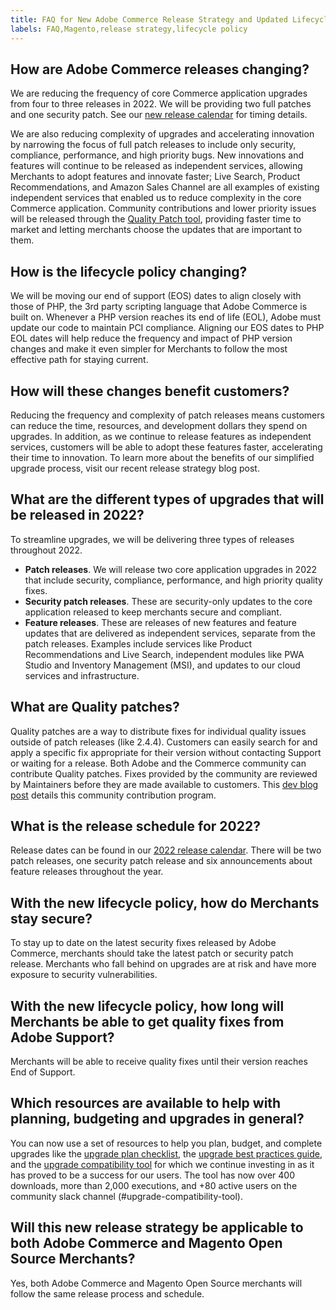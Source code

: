 ```yaml
---
title: FAQ for New Adobe Commerce Release Strategy and Updated Lifecycle Policy
labels: FAQ,Magento,release strategy,lifecycle policy
---
```


## How are Adobe Commerce releases changing?
We are reducing the frequency of core Commerce application upgrades from four to three releases in 2022. We will be providing two full patches and one security patch. See our [new release calendar](https://devdocs.magento.com/release/?itm_source=devdocs&itm_medium=search_page&itm_campaign=federated_search&itm_term=schedule) for timing details.

We are also reducing complexity of upgrades and accelerating innovation by narrowing the focus of full patch releases to include only security, compliance, performance, and high priority bugs. New innovations and features will continue to be released as independent services, allowing Merchants to adopt features and innovate faster; Live Search, Product Recommendations, and Amazon Sales Channel are all examples of existing independent services that enabled us to reduce complexity in the core Commerce application. Community contributions and lower priority issues will be released through the [Quality Patch tool](https://support.magento.com/hc/en-us/articles/360047139492-Magento-Quality-Patches-released-new-tool-to-self-serve-quality-patches), providing faster time to market and letting merchants choose the updates that are important to them.

## How is the lifecycle policy changing?
We will be moving our end of support (EOS) dates to align closely with those of PHP, the 3rd party scripting language that Adobe Commerce is built on. Whenever a PHP version reaches its end of life (EOL), Adobe must update our code to maintain PCI compliance. Aligning our EOS dates to PHP EOL dates will help reduce the frequency and impact of PHP version changes and make it even simpler for Merchants to follow the most effective path for staying current.

## How will these changes benefit customers?
Reducing the frequency and complexity of patch releases means customers can reduce the time, resources, and development dollars they spend on upgrades. In addition, as we continue to release features as independent services, customers will be able to adopt these features faster, accelerating their time to innovation. To learn more about the benefits of our simplified upgrade process, visit our recent release strategy blog post.<LINK>

## What are the different types of upgrades that will be released in 2022?
To streamline upgrades, we will be delivering three types of releases throughout 2022.

* **Patch releases**. We will release two core application upgrades in 2022 that include security, compliance, performance, and high priority quality fixes.
* **Security patch releases**. These are security-only updates to the core application released to keep merchants secure and compliant.
* **Feature releases**. These are releases of new features and feature updates that are delivered as independent services, separate from the patch releases. Examples include services like Product Recommendations and Live Search, independent modules like PWA Studio and Inventory Management (MSI), and updates to our cloud services and infrastructure.

## What are Quality patches?
Quality patches are a way to distribute fixes for individual quality issues outside of patch releases (like 2.4.4). Customers can easily search for and apply a specific fix appropriate for their version without contacting Support or waiting for a release. Both Adobe and the Commerce community can contribute Quality patches. Fixes provided by the community are reviewed by Maintainers before they are made available to customers. This [dev blog post](https://community.magento.com/t5/Magento-DevBlog/New-Delivery-Process-for-Community-Contributions/ba-p/479563) details this community contribution program.

## What is the release schedule for 2022?
Release dates can be found in our [2022 release calendar](https://devdocs.magento.com/release/?itm_source=devdocs&itm_medium=search_page&itm_campaign=federated_search&itm_term=schedule). There will be two patch releases, one security patch release and six announcements about feature releases throughout the year.

## With the new lifecycle policy, how do Merchants stay secure?
To stay up to date on the latest security fixes released by Adobe Commerce, merchants should take the latest patch or security patch release. Merchants who fall behind on upgrades are at risk and have more exposure to security vulnerabilities.

## With the new lifecycle policy, how long will Merchants be able to get quality fixes from Adobe Support?  
Merchants will be able to receive quality fixes until their version reaches End of Support.   

## Which resources are available to help with planning, budgeting and upgrades in general?
You can now use a set of resources to help you plan, budget, and complete upgrades like the [upgrade plan checklist](https://support.magento.com/hc/en-us/articles/360057968951), the [upgrade best practices guide](https://devdocs.magento.com/guides/v2.4/comp-mgr/upgrade-best-practices.html), and the [upgrade compatibility tool](https://devdocs.magento.com/upgrade-compatibility-tool/introduction.html) for which we continue investing in as it has proved to be a success for our users. The tool has now over 400 downloads, more than 2,000 executions, and +80 active users on the community slack channel (#upgrade-compatibility-tool).

## Will this new release strategy be applicable to both Adobe Commerce and Magento Open Source Merchants?  
Yes, both Adobe Commerce and Magento Open Source merchants will follow the same release process and schedule.
